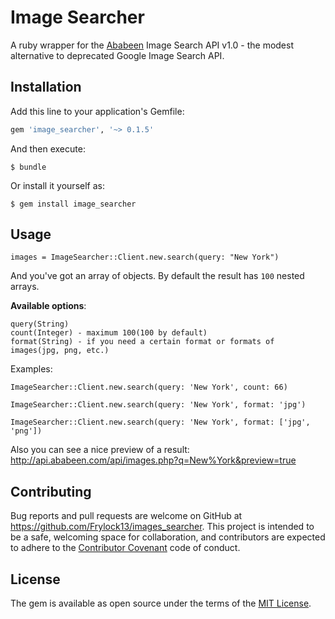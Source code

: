 # Image Searcher

A ruby wrapper for the [Ababeen](http://api.ababeen.com) Image Search API v1.0 - the modest alternative to deprecated Google Image Search API.

## Installation

Add this line to your application's Gemfile:

```ruby
gem 'image_searcher', '~> 0.1.5'
```

And then execute:

    $ bundle

Or install it yourself as:

    $ gem install image_searcher

## Usage

```
images = ImageSearcher::Client.new.search(query: "New York")
```

And you've got an array of objects. By default the result has `100` nested arrays. 

**Available options**:
```
query(String)
count(Integer) - maximum 100(100 by default)
format(String) - if you need a certain format or formats of images(jpg, png, etc.)
```
Examples:

`ImageSearcher::Client.new.search(query: 'New York', count: 66)`

`ImageSearcher::Client.new.search(query: 'New York', format: 'jpg')`

`ImageSearcher::Client.new.search(query: 'New York', format: ['jpg', 'png'])`

Also you can see a nice preview of a result: 
http://api.ababeen.com/api/images.php?q=New%York&preview=true

## Contributing

Bug reports and pull requests are welcome on GitHub at https://github.com/Frylock13/images_searcher. This project is intended to be a safe, welcoming space for collaboration, and contributors are expected to adhere to the [Contributor Covenant](contributor-covenant.org) code of conduct.


## License

The gem is available as open source under the terms of the [MIT License](http://opensource.org/licenses/MIT).


